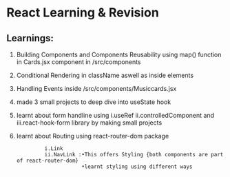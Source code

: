 # React Learning & Revision

## Learnings:

1.  Building Components and Components Reusability using map() function in Cards.jsx component in /src/components

2. Conditional Rendering in className aswell as inside elements

3. Handling Events inside /src/components/Musiccards.jsx

4. made 3 small projects to deep dive into useState hook

5. learnt about form handline using 
                i.useRef 
                ii.controlledComponent and 
                iii.react-hook-form library by making small projects

6. learnt about Routing using react-router-dom package                

                i.Link
                ii.NavLink :•This offers Styling {both components are part of react-router-dom}
                            •learnt styling using different ways